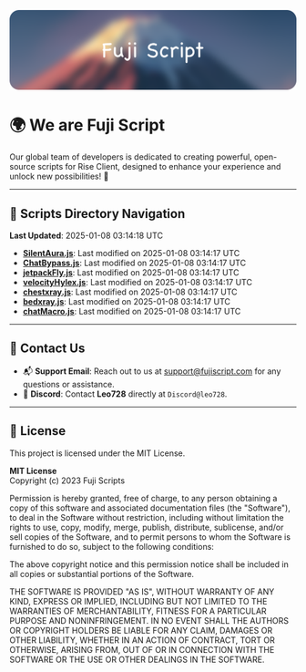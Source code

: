 ![Banner](.github/b.webp)

# 🌍 **We are Fuji Script**

Our global team of developers is dedicated to creating powerful, open-source scripts for Rise Client, designed to enhance your experience and unlock new possibilities! 🌟

---
<!-- SCRIPTS_NAVIGATION_START -->
## 📂 **Scripts Directory Navigation**

**Last Updated**: 2025-01-08 03:14:18 UTC

- **[SilentAura.js](scripts/SilentAura.js)**: Last modified on 2025-01-08 03:14:17 UTC
- **[ChatBypass.js](scripts/ChatBypass.js)**: Last modified on 2025-01-08 03:14:17 UTC
- **[jetpackFly.js](scripts/jetpackFly.js)**: Last modified on 2025-01-08 03:14:17 UTC
- **[velocityHylex.js](scripts/velocityHylex.js)**: Last modified on 2025-01-08 03:14:17 UTC
- **[chestxray.js](scripts/chestxray.js)**: Last modified on 2025-01-08 03:14:17 UTC
- **[bedxray.js](scripts/bedxray.js)**: Last modified on 2025-01-08 03:14:17 UTC
- **[chatMacro.js](scripts/chatMacro.js)**: Last modified on 2025-01-08 03:14:17 UTC

<!-- SCRIPTS_NAVIGATION_END -->

---

## 💬 **Contact Us**  
- 📬 **Support Email**: Reach out to us at [support@fujiscript.com](mailto:support@fujiscript.com) for any questions or assistance.  
- 💬 **Discord**: Contact **Leo728** directly at `Discord@leo728`.

---

## 📜 **License**

This project is licensed under the MIT License.  

**MIT License**  
Copyright (c) 2023 Fuji Scripts  

Permission is hereby granted, free of charge, to any person obtaining a copy of this software and associated documentation files (the "Software"), to deal in the Software without restriction, including without limitation the rights to use, copy, modify, merge, publish, distribute, sublicense, and/or sell copies of the Software, and to permit persons to whom the Software is furnished to do so, subject to the following conditions:  

The above copyright notice and this permission notice shall be included in all copies or substantial portions of the Software.  

THE SOFTWARE IS PROVIDED "AS IS", WITHOUT WARRANTY OF ANY KIND, EXPRESS OR IMPLIED, INCLUDING BUT NOT LIMITED TO THE WARRANTIES OF MERCHANTABILITY, FITNESS FOR A PARTICULAR PURPOSE AND NONINFRINGEMENT. IN NO EVENT SHALL THE AUTHORS OR COPYRIGHT HOLDERS BE LIABLE FOR ANY CLAIM, DAMAGES OR OTHER LIABILITY, WHETHER IN AN ACTION OF CONTRACT, TORT OR OTHERWISE, ARISING FROM, OUT OF OR IN CONNECTION WITH THE SOFTWARE OR THE USE OR OTHER DEALINGS IN THE SOFTWARE.  
